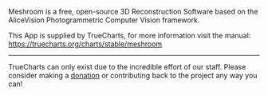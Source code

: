 Meshroom is a free, open-source 3D Reconstruction Software based on the AliceVision Photogrammetric Computer Vision framework.

This App is supplied by TrueCharts, for more information visit the manual: https://truecharts.org/charts/stable/meshroom

---

TrueCharts can only exist due to the incredible effort of our staff.
Please consider making a [donation](https://truecharts.org/docs/about/sponsor) or contributing back to the project any way you can!
